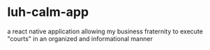 # luh-calm-app
 a react native application allowing my business fraternity to execute "courts" in an organized and informational manner
